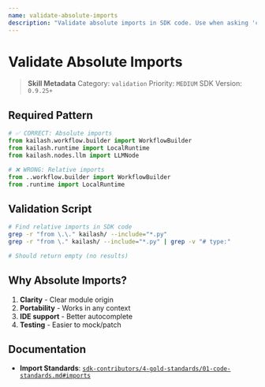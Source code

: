 ```yaml
---
name: validate-absolute-imports
description: "Validate absolute imports in SDK code. Use when asking 'check imports', 'import validation', or 'absolute imports'."
---
```


# Validate Absolute Imports

> **Skill Metadata**
> Category: `validation`
> Priority: `MEDIUM`
> SDK Version: `0.9.25+`

## Required Pattern

```python
# ✅ CORRECT: Absolute imports
from kailash.workflow.builder import WorkflowBuilder
from kailash.runtime import LocalRuntime
from kailash.nodes.llm import LLMNode

# ❌ WRONG: Relative imports
from ..workflow.builder import WorkflowBuilder
from .runtime import LocalRuntime
```

## Validation Script

```bash
# Find relative imports in SDK code
grep -r "from \.\." kailash/ --include="*.py"
grep -r "from \." kailash/ --include="*.py" | grep -v "# type:"

# Should return empty (no results)
```

## Why Absolute Imports?

1. **Clarity** - Clear module origin
2. **Portability** - Works in any context
3. **IDE support** - Better autocomplete
4. **Testing** - Easier to mock/patch

## Documentation

- **Import Standards**: [`sdk-contributors/4-gold-standards/01-code-standards.md#imports`](../../../../sdk-contributors/4-gold-standards/01-code-standards.md)

<!-- Trigger Keywords: check imports, import validation, absolute imports, relative imports -->
